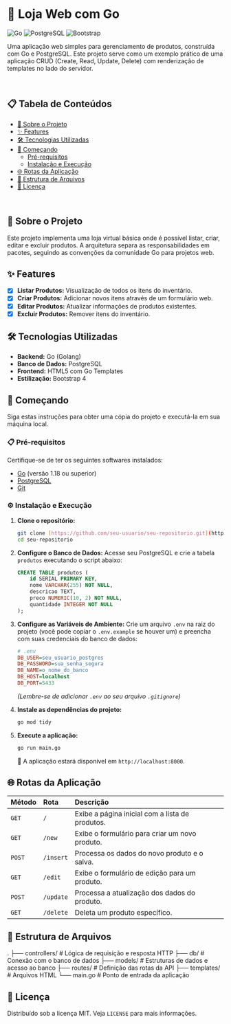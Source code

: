 # 🏬 Loja Web com Go

![Go](https://img.shields.io/badge/Go-1.18+-00ADD8?style=for-the-badge&logo=go)
![PostgreSQL](https://img.shields.io/badge/PostgreSQL-4169E1?style=for-the-badge&logo=postgresql)
![Bootstrap](https://img.shields.io/badge/Bootstrap-4.3-7952B3?style=for-the-badge&logo=bootstrap)

Uma aplicação web simples para gerenciamento de produtos, construída com Go e PostgreSQL. Este projeto serve como um exemplo prático de uma aplicação CRUD (Create, Read, Update, Delete) com renderização de templates no lado do servidor.

<br>

## 📋 Tabela de Conteúdos
- [📖 Sobre o Projeto](#-sobre-o-projeto)
- [✨ Features](#-features)
- [🛠️ Tecnologias Utilizadas](#️-tecnologias-utilizadas)
- [🚀 Começando](#-começando)
  - [Pré-requisitos](#-pré-requisitos)
  - [Instalação e Execução](#️-instalação-e-execução)
- [🌐 Rotas da Aplicação](#-rotas-da-aplicação)
- [📂 Estrutura de Arquivos](#-estrutura-de-arquivos)
- [📄 Licença](#-licença)

<br>

## 📖 Sobre o Projeto
Este projeto implementa uma loja virtual básica onde é possível listar, criar, editar e excluir produtos. A arquitetura separa as responsabilidades em pacotes, seguindo as convenções da comunidade Go para projetos web.

## ✨ Features
-   [x] **Listar Produtos:** Visualização de todos os itens do inventário.
-   [x] **Criar Produtos:** Adicionar novos itens através de um formulário web.
-   [x] **Editar Produtos:** Atualizar informações de produtos existentes.
-   [x] **Excluir Produtos:** Remover itens do inventário.

## 🛠️ Tecnologias Utilizadas
- **Backend:** Go (Golang)
- **Banco de Dados:** PostgreSQL
- **Frontend:** HTML5 com Go Templates
- **Estilização:** Bootstrap 4

## 🚀 Começando
Siga estas instruções para obter uma cópia do projeto e executá-la em sua máquina local.

### 📋 Pré-requisitos
Certifique-se de ter os seguintes softwares instalados:
- [Go](https.go.dev/doc/install) (versão 1.18 ou superior)
- [PostgreSQL](https://www.postgresql.org/download/)
- [Git](https://git-scm.com/downloads)

### ⚙️ Instalação e Execução

1.  **Clone o repositório:**
    ```bash
    git clone [https://github.com/seu-usuario/seu-repositorio.git](https://github.com/seu-usuario/seu-repositorio.git)
    cd seu-repositorio
    ```

2.  **Configure o Banco de Dados:**
    Acesse seu PostgreSQL e crie a tabela `produtos` executando o script abaixo:
    ```sql
    CREATE TABLE produtos (
        id SERIAL PRIMARY KEY,
        nome VARCHAR(255) NOT NULL,
        descricao TEXT,
        preco NUMERIC(10, 2) NOT NULL,
        quantidade INTEGER NOT NULL
    );
    ```

3.  **Configure as Variáveis de Ambiente:**
    Crie um arquivo `.env` na raiz do projeto (você pode copiar o `.env.example` se houver um) e preencha com suas credenciais do banco de dados:
    ```ini
    # .env
    DB_USER=seu_usuario_postgres
    DB_PASSWORD=sua_senha_segura
    DB_NAME=o_nome_do_banco
    DB_HOST=localhost
    DB_PORT=5433
    ```
    *(Lembre-se de adicionar `.env` ao seu arquivo `.gitignore`)*

4.  **Instale as dependências do projeto:**
    ```bash
    go mod tidy
    ```

5.  **Execute a aplicação:**
    ```bash
    go run main.go
    ```
    🎉 A aplicação estará disponível em `http://localhost:8000`.

## 🌐 Rotas da Aplicação

| Método | Rota         | Descrição                                         |
| :------- | :----------- | :-------------------------------------------------- |
| `GET`    | `/`          | Exibe a página inicial com a lista de produtos.   |
| `GET`    | `/new`       | Exibe o formulário para criar um novo produto.    |
| `POST`   | `/insert`    | Processa os dados do novo produto e o salva.      |
| `GET`    | `/edit`      | Exibe o formulário de edição para um produto.     |
| `POST`   | `/update`    | Processa a atualização dos dados do produto.      |
| `GET`    | `/delete`    | Deleta um produto específico.                     |


## 📂 Estrutura de Arquivos

.
├── controllers/    # Lógica de requisição e resposta HTTP
├── db/             # Conexão com o banco de dados
├── models/         # Estruturas de dados e acesso ao banco
├── routes/         # Definição das rotas da API
├── templates/      # Arquivos HTML
└── main.go         # Ponto de entrada da aplicação


## 📄 Licença

Distribuído sob a licença MIT. Veja `LICENSE` para mais informações.
